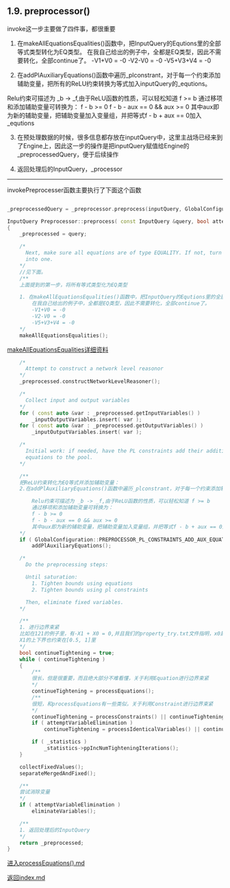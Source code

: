## 1.9. preprocessor()

invoke这一步主要做了四件事，都很重要
1. 在makeAllEquationsEqualities()函数中，把InputQuery的Equtions里的全部等式类型转化为EQ类型。
在我自己给出的例子中，全都是EQ类型，因此不需要转化，全部continue了。
-V1+V0 = -0
-V2-V0 = -0
-V5+V3+V4 = -0

2. 在addPlAuxiliaryEquations()函数中遍历_plconstrant，对于每一个约束添加辅助变量，把所有的ReLU约束转换为等式加入inputQuery的_equtions。

Relu约束可描述为 _b -> _f,由于ReLU函数的性质，可以轻松知道 f >= b
通过移项和添加辅助变量可转换为：
f - b >= 0
f - b - aux == 0 && aux >= 0
其中aux即为新的辅助变量，把辅助变量加入变量组，并把等式f - b + aux == 0加入_equtions

3. 在预处理数据的时候，很多信息都存放在inputQuery中，这里主战场已经来到了Engine上，因此这一步的操作是把inputQuery赋值给Engine的_preprocessedQuery，便于后续操作

4. 返回处理后的InputQuery，_processor

---

invokePreprocesser函数主要执行了下面这个函数


```cpp

_preprocessedQuery = _preprocessor.preprocess(inputQuery, GlobalConfiguration::PREPROCESSOR_ELIMINATE_VARIABLES);
```

```cpp
InputQuery Preprocessor::preprocess( const InputQuery &query, bool attemptVariableElimination )
{
    _preprocessed = query;

    /*
      Next, make sure all equations are of type EQUALITY. If not, turn them
      into one.
    */
    //见下面。
    /**
    上面提到的第一步，将所有等式类型化为EQ类型

    1. 在makeAllEquationsEqualities()函数中，把InputQuery的Equtions里的全部等式类型转化为EQ类型。
        在我自己给出的例子中，全都是EQ类型，因此不需要转化，全部continue了。
        -V1+V0 = -0
        -V2-V0 = -0
        -V5+V3+V4 = -0
    */
    makeAllEquationsEqualities();
```
[makeAllEquationsEqualities详细资料](./makeAllEquationsEqualities.md)
```cpp
    /*
      Attempt to construct a network level reasonor
    */
    _preprocessed.constructNetworkLevelReasoner();

    /*
      Collect input and output variables
    */
    for ( const auto &var : _preprocessed.getInputVariables() )
        _inputOutputVariables.insert( var );
    for ( const auto &var : _preprocessed.getOutputVariables() )
        _inputOutputVariables.insert( var );

    /*
      Initial work: if needed, have the PL constraints add their additional
      equations to the pool.
    */

    /**
    把ReLU约束转化为EQ等式并添加辅助变量：
    2.在addPlAuxiliaryEquations()函数中遍历_plconstrant，对于每一个约束添加辅助变量，把所有的ReLU约束转换为等式加入inputQuery的_equtions。

        Relu约束可描述为 _b -> _f,由于ReLU函数的性质，可以轻松知道 f >= b
        通过移项和添加辅助变量可转换为：
        f - b >= 0
        f - b - aux == 0 && aux >= 0
        其中aux即为新的辅助变量，把辅助变量加入变量组，并把等式f - b + aux == 0加入_equtions
    */
    if ( GlobalConfiguration::PREPROCESSOR_PL_CONSTRAINTS_ADD_AUX_EQUATIONS )
        addPlAuxiliaryEquations();

    /*
      Do the preprocessing steps:

      Until saturation:
        1. Tighten bounds using equations
        2. Tighten bounds using pl constraints

      Then, eliminate fixed variables.
    */

    /**
    1. 进行边界束紧
    比如在121的例子里，有-X1 + X0 = 0,并且我们的property_try.txt文件指明，x0属于[0.5, 1],那么可借此把
    X1的上下界也约束在[0.5, 1]里
    */
    bool continueTightening = true;
    while ( continueTightening )
    {
        /**
        很长，但是很重要，而且绝大部分不难看懂，关于利用Equation进行边界束紧
        */
        continueTightening = processEquations(); 
        /**
        很短，和processEquations有一些类似，关于利用Constraint进行边界束紧
        */
        continueTightening = processConstraints() || continueTightening;
        if ( attemptVariableElimination )
            continueTightening = processIdenticalVariables() || continueTightening;

        if ( _statistics )
            _statistics->ppIncNumTighteningIterations();
    }

    collectFixedValues();
    separateMergedAndFixed();

    /**
    尝试消除变量
    */
    if ( attemptVariableElimination )
        eliminateVariables();

    /**
    1. 返回处理后的InputQuery
    */
    return _preprocessed;
}
```
[进入processEquations().md](./processEquations.md)

[返回index.md](./index.md)